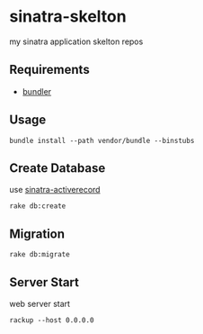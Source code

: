 # sinatra-skelton

my sinatra application skelton repos

## Requirements

* [bundler](http://bundler.io/)

## Usage

```
bundle install --path vendor/bundle --binstubs
```

## Create Database

use [sinatra-activerecord](https://github.com/janko-m/sinatra-activerecord)

```
rake db:create
```

## Migration

```
rake db:migrate
```


## Server Start

web server start

```
rackup --host 0.0.0.0
```
